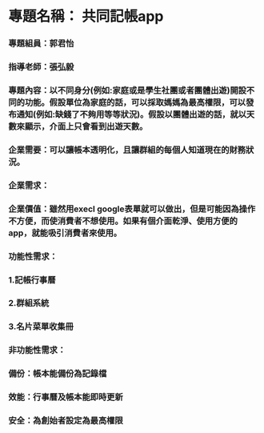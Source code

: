 # 專題名稱： 共同記帳app
### 專題組員：郭君怡
### 指導老師：張弘毅
### 專題內容：以不同身分(例如:家庭或是學生社團或者團體出遊)開設不同的功能。假設單位為家庭的話，可以採取媽媽為最高權限，可以發布通知(例如:缺錢了不夠用等等狀況)。假設以團體出遊的話，就以天數來顯示，介面上只會看到出遊天數。
### 企業需要：可以讓帳本透明化，且讓群組的每個人知道現在的財務狀況。
### 企業需求：
### 企業價值：雖然用execl google表單就可以做出，但是可能因為操作不方便，而使消費者不想使用。如果有個介面乾淨、使用方便的app，就能吸引消費者來使用。 
### 功能性需求：
### 1.記帳行事曆
### 2.群組系統
### 3.名片菜單收集冊
### 非功能性需求：
### 備份：帳本能備份為記錄檔
### 效能：行事曆及帳本能即時更新
### 安全：為創始者設定為最高權限
